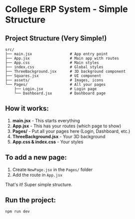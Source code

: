 # College ERP System - Simple Structure

## Project Structure (Very Simple!)

```
src/
├── main.jsx                 # App entry point
├── App.jsx                  # Main app with routes
├── App.css                  # Main styles
├── index.css                # Global styles
├── ThreeBackground.jsx      # 3D background component
├── Squares.jsx              # UI component
├── assets/                  # Images, icons
└── Pages/                   # All your pages
    ├── Login.jsx            # Login page
    └── Dashboard.jsx        # Dashboard page
```

## How it works:

1. **main.jsx** - This starts everything
2. **App.jsx** - This has your routes (which page to show)
3. **Pages/** - Put all your pages here (Login, Dashboard, etc.)
4. **ThreeBackground.jsx** - Your 3D background
5. **App.css & index.css** - Your styles

## To add a new page:
1. Create `NewPage.jsx` in the `Pages/` folder
2. Add the route in `App.jsx`

That's it! Super simple structure.

## Run the project:
```bash
npm run dev
```
